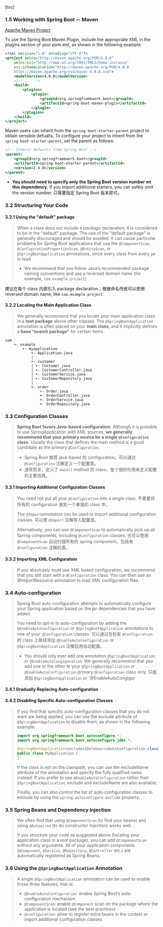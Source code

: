 [toc]

### 1.5 Working with Spring Boot -- Maven

[Apache Maven Project](https://maven.apache.org/pom.html)

To use the Spring Boot Maven Plugin, include the appropriate XML in the plugins section of your pom.xml, as shown in the following example:

```xml
<?xml version="1.0" encoding="UTF-8"?>
<project xmlns="http://maven.apache.org/POM/4.0.0"
	xmlns:xsi="http://www.w3.org/2001/XMLSchema-instance"
	xsi:schemaLocation="http://maven.apache.org/POM/4.0.0
	https://maven.apache.org/xsd/maven-4.0.0.xsd">
	<modelVersion>4.0.0</modelVersion>
	<!-- ... -->
    <build>
        <plugins>
            <plugin>
                <groupId>org.springframework.boot</groupId>
                <artifactId>spring-boot-maven-plugin</artifactId>
            </plugin>
        </plugins>
    </build>
</project>
```



Maven users can inherit from the `spring-boot-starter-parent` project to obtain sensible defualts. To configure your project to inherit from the `spring-boot-starter-parent`, set the parent as follows:

```xml
<!-- Inherit defaults from Spring Boot -->
<parent>
    <groupId>org.springframework.boot</groupId>
    <artifactId>spring-boot-starter-parent</artifactId>
    <version>2.4.0</version>
</parent>
```

* **You should need to specify only the Spring Boot version number on this dependency.** If you import additional starters, you can safely omit the version number. 只需要指定 Spring Boot 版本即可。



### 3.2 Structuring Your Code

#### 3.2.1 Using the "default" package

>  When a class does not include a *package* declaration, it is considered to be in the "default" package. The use of the “default package” is generally discouraged and should be avoided. It can cause particular problems for Spring Boot applications that use the `@ComponentScan`, `@ConfigurationPropertiesScan`, `@EntityScan`, or `@SpringBootApplication` annotations, since every class from every jar is read
>
> * We recommend that you follow Java’s recommended package naming conventions and use a reversed domain name (for example, `com.example.project`)

建议在每个 class 内部引入 package declaration；根据命名传统可以使用 reversed domain name, like `com.example.project`



#### 3.2.2 Locating the Main Application Class

> We generally recommend that you locate your main application class in a **root package** above other classes. The `@SpringBootApplication` annotation is often placed on your **main class**, and it implicitly defines a **base “search package”** for certain items. 

```
com
    +- example
        +- myapplication
            +- Application.java
            |
            +- customer
            | +- Customer.java
            | +- CustomerController.java
            | +- CustomerService.java
            | +- CustomerRepository.java
            |
            +- order
                +- Order.java
                +- OrderController.java
                +- OrderService.java
                +- OrderRepository.java
```



### 3.3 Configuration Classes

> **Spring Boot favors Java-based configuration.** Although it is possible to use SpringApplication with XML sources, **we generally recommend that your primary source be a single `@Configuration` class.** Usually the class that defines the main method is a good candidate as the primary `@Configuration`.
>
> * Spring Boot 推荐 java-based 的 configuration。可以通过 `@Configuration` 注解定义一个配置类。
> * 通常而言，定义了 `main()` method 的 class，是个很好的用来定义配置的主要选择。



#### 3.3.1 Importing Additional Configuration Classes

> You need not put all your `@Configuration` into a single class. 不需要将所有的 configuration 放到一个单独的 class 中。
>
> The `@Import`annotation can be used to import additional configuration classes. 可以用 `@Import` 注解导入配置类。
>
> Alternatively, you can use `@ComponentScan` to automatically pick up all Spring components, including `@Configuration` classes. 也可以使用 `@ComponentScan` 自动扫描所有的 spring component，包括有 `@Configuration` 注解的类。



#### 3.3.2 Importing XML Configuratoin

> If you absolutely must use XML based configuration, we recommend that you still start with a `@Configuration` class. You can then use an @ImportResource annotation to load XML configuration files.



### 3.4 Auto-configuration

> Spring Boot auto-configuration attempts to automatically configure your Spring application based on the jar dependencies that you have added.
>
> You need to opt-in to auto-configuration by adding the `@EnableAutoConfiguration` or `@SpringBootApplication` annotations to one of your` @Configuration` classes. 可以通过在标有 `@Configuration` 的 class 上继续添加 `@EnableAutoConfiguration` or `@SpringBootApplication` 注解启用自动配置。
>
> * You should only ever add one annotation `@SpringBootApplication` or `@EnableAutoCongiguration`. We generally recommend that you add one or the other to your `@SpringBootApplication` or `@EnableAutoConfiguration` primary `@Configuration` class only. 只能添加 `@SpringBootApplication` or `@EnableAutoCongigur



#### 3.4.1 Gradually Replacing Auto-configuration



#### 3.4.2 Disabling Specific Auto-configuration Classes

> If you find that specific auto-configuration classes that you do not want are being applied, you can use the exclude attribute of `@SpringBootApplication` to disable them, as shown in the following example:
>
> ```java
> import org.springframework.boot.autoconfigure.*;
> import org.springframework.boot.autoconfigure.jdbc.*;
> 
> @SpringBootApplication(exclude={DataSourceAutoConfiguration.class})
> public class MyApplication {
> }
> ```

>  If the class is not on the classpath, you can use the excludeName attribute of the annotation and specify the fully qualified name instead. If you prefer to use `@EnableAutoConfiguration` rather than `@SpringBootApplication`, exclude and excludeName are also available.
>
> Finally, you can also control the list of auto-configuration classes to exclude by using the `spring.autoconfigure.exclude` property.



### 3.5 Spring Beans and Dependency Injection

> We often find that using `@ComponentScan` (to find your beans) and using `@Autowired` (to do constructor injection) works well.
>
> If you structure your code as suggested above (locating your application class in a root package), you can add `@ComponentScan` without any arguments. All of your application components (`@Component`, `@Service`, `@Repository`, `@Controller` etc.) are automatically registered as Spring Beans.



### 3.6 Using the `@SpringBootApplication` Annotation

> A single `@SpringBootApplication` annotation can be used to enable those three features, that is:
>
> * `@EnableAutoConfiguration`: enable Spring Boot’s auto-configuration mechanism
> * `@ComponentScan`: enable `@Component` scan on the package where the application is located (see the best practices)
> * `@Configuration`: allow to register extra beans in the context or import additional configuration classes
